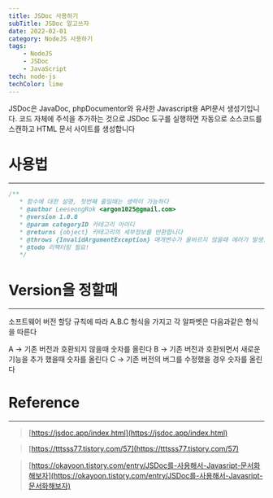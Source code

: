 ```yaml
---
title: JSDoc 사용하기
subTitle: JSDoc 알고쓰자
date: 2022-02-01
category: NodeJS 사용하기
tags:
	- NodeJS
	- JSDoc
	- JavaScript
tech: node-js
techColor: lime
---
```


JSDoc은 JavaDoc, phpDocumentor와 유사한 Javascript용 API문서 생성기입니다.
코드 자체에 주석을 추가하는 것으로 JSDoc 도구를 실행하면 자동으로 소스코드를 스캔하고 HTML 문서 사이트를 생성합니다


# 사용법
---
```jsx
/**
   * 함수에 대한 설명, 첫번째 줄일때는 생략이 가능하다
   * @author LeeseongRok <argon1025@gmail.com>
   * @version 1.0.0
   * @param categoryID 카테고리 아이디
   * @returns {object} 카테고리의 세부정보를 반환합니다
   * @throws {InvalidArgumentException} 매개변수가 올바르지 않을때 에러가 발생합니다.
   * @todo 리팩터링 필요!
   */
```


# Version을 정할때
---
소프트웨어 버전 할당 규칙에 따라
A.B.C 형식을 가지고 각 알파벳은 다음과같은 형식을 따른다

A → 기존 버전과 호환되지 않을때 숫자를 올린다
B → 기존 버전과 호환되면서 새로운 기능을 추가 했을때 숫자를 올린다
C → 기존 버전의 버그를 수정했을 경우 숫자를 올린다


# Reference
---
> [https://jsdoc.app/index.html](https://jsdoc.app/index.html)

> [https://tttsss77.tistory.com/57](https://tttsss77.tistory.com/57)

> [https://okayoon.tistory.com/entry/JSDoc를-사용해서-Javasript-문서화해보자](https://okayoon.tistory.com/entry/JSDoc를-사용해서-Javasript-문서화해보자)